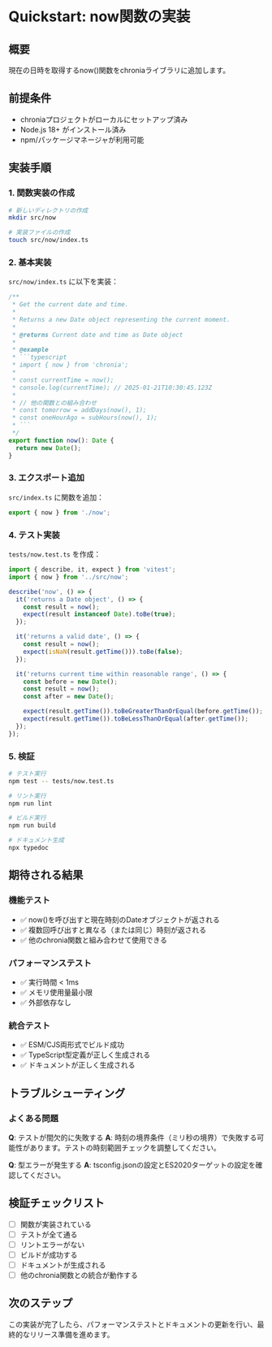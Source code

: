 # Quickstart: now関数の実装

## 概要
現在の日時を取得するnow()関数をchroniaライブラリに追加します。

## 前提条件
- chroniaプロジェクトがローカルにセットアップ済み
- Node.js 18+ がインストール済み
- npm/パッケージマネージャが利用可能

## 実装手順

### 1. 関数実装の作成
```bash
# 新しいディレクトリの作成
mkdir src/now

# 実装ファイルの作成
touch src/now/index.ts
```

### 2. 基本実装
`src/now/index.ts` に以下を実装：

```typescript
/**
 * Get the current date and time.
 *
 * Returns a new Date object representing the current moment.
 *
 * @returns Current date and time as Date object
 *
 * @example
 * ```typescript
 * import { now } from 'chronia';
 *
 * const currentTime = now();
 * console.log(currentTime); // 2025-01-21T10:30:45.123Z
 *
 * // 他の関数との組み合わせ
 * const tomorrow = addDays(now(), 1);
 * const oneHourAgo = subHours(now(), 1);
 * ```
 */
export function now(): Date {
  return new Date();
}
```

### 3. エクスポート追加
`src/index.ts` に関数を追加：

```typescript
export { now } from './now';
```

### 4. テスト実装
`tests/now.test.ts` を作成：

```typescript
import { describe, it, expect } from 'vitest';
import { now } from '../src/now';

describe('now', () => {
  it('returns a Date object', () => {
    const result = now();
    expect(result instanceof Date).toBe(true);
  });

  it('returns a valid date', () => {
    const result = now();
    expect(isNaN(result.getTime())).toBe(false);
  });

  it('returns current time within reasonable range', () => {
    const before = new Date();
    const result = now();
    const after = new Date();

    expect(result.getTime()).toBeGreaterThanOrEqual(before.getTime());
    expect(result.getTime()).toBeLessThanOrEqual(after.getTime());
  });
});
```

### 5. 検証
```bash
# テスト実行
npm test -- tests/now.test.ts

# リント実行
npm run lint

# ビルド実行
npm run build

# ドキュメント生成
npx typedoc
```

## 期待される結果

### 機能テスト
- ✅ now()を呼び出すと現在時刻のDateオブジェクトが返される
- ✅ 複数回呼び出すと異なる（または同じ）時刻が返される
- ✅ 他のchronia関数と組み合わせて使用できる

### パフォーマンステスト
- ✅ 実行時間 < 1ms
- ✅ メモリ使用量最小限
- ✅ 外部依存なし

### 統合テスト
- ✅ ESM/CJS両形式でビルド成功
- ✅ TypeScript型定義が正しく生成される
- ✅ ドキュメントが正しく生成される

## トラブルシューティング

### よくある問題

**Q**: テストが間欠的に失敗する
**A**: 時刻の境界条件（ミリ秒の境界）で失敗する可能性があります。テストの時刻範囲チェックを調整してください。

**Q**: 型エラーが発生する
**A**: tsconfig.jsonの設定とES2020ターゲットの設定を確認してください。

## 検証チェックリスト

- [ ] 関数が実装されている
- [ ] テストが全て通る
- [ ] リントエラーがない
- [ ] ビルドが成功する
- [ ] ドキュメントが生成される
- [ ] 他のchronia関数との統合が動作する

## 次のステップ
この実装が完了したら、パフォーマンステストとドキュメントの更新を行い、最終的なリリース準備を進めます。